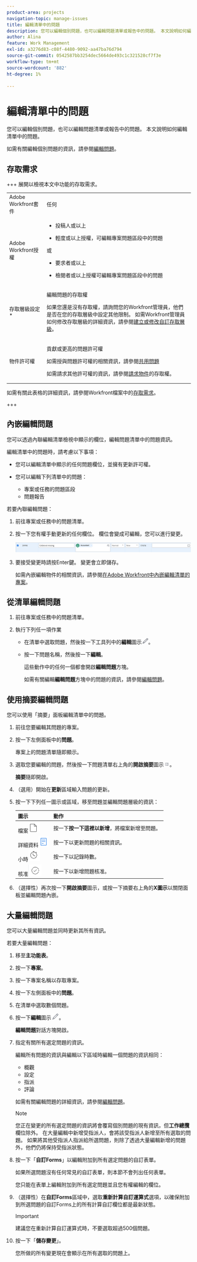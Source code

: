 ```yaml
---
product-area: projects
navigation-topic: manage-issues
title: 編輯清單中的問題
description: 您可以編輯個別問題，也可以編輯問題清單或報告中的問題。 本文說明如何編輯清單中的問題。
author: Alina
feature: Work Management
exl-id: a3276d83-c08f-4480-9092-aa47ba76d794
source-git-commit: 0542587bb3254dec5664de493c1c321528cf7f3e
workflow-type: tm+mt
source-wordcount: '882'
ht-degree: 1%

---
```


# 編輯清單中的問題

<!--Audited: 08/2025-->

您可以編輯個別問題，也可以編輯問題清單或報告中的問題。 本文說明如何編輯清單中的問題。

如需有關編輯個別問題的資訊，請參閱[編輯問題](../../../manage-work/issues/manage-issues/edit-issues.md)。

## 存取需求

+++ 展開以檢視本文中功能的存取需求。

<table style="table-layout:auto"> 
 <col> 
 <col> 
 <tbody> 
  <tr> 
   <td role="rowheader">Adobe Workfront套件</td> 
   <td> <p>任何</p> </td> 
  </tr> 
  <tr> 
   <td role="rowheader">Adobe Workfront授權</td> 
   <td>

<ul><li><p>投稿人或以上</p> </li>
   <li><p>輕度或以上授權，可編輯專案問題區段中的問題</p></li></ul> 
    或
   <ul><li><p>要求者或以上</p> </li>
   <li><p>檢閱者或以上授權可編輯專案問題區段中的問題</p></li></ul> 
   </td> 
  </tr> 
  <tr> 
   <td role="rowheader">存取層級設定*</td> 
   <td> <p>編輯問題的存取權</p> <p>如果您還是沒有存取權，請詢問您的Workfront管理員，他們是否在您的存取層級中設定其他限制。 如需Workfront管理員如何修改存取層級的詳細資訊，請參閱<a href="../../../administration-and-setup/add-users/configure-and-grant-access/create-modify-access-levels.md" class="MCXref xref">建立或修改自訂存取層級</a>。</p> </td> 
  </tr> 
  <tr> 
   <td role="rowheader">物件許可權</td> 
   <td> <p>貢獻或更高的問題許可權</p> <p> 如需授與問題許可權的相關資訊，請參閱<a href="../../../workfront-basics/grant-and-request-access-to-objects/share-an-issue.md" class="MCXref xref">共用問題</a></p> <p>如需請求其他許可權的資訊，請參閱<a href="../../../workfront-basics/grant-and-request-access-to-objects/request-access.md" class="MCXref xref">請求物件</a>的存取權。</p> </td> 
  </tr> 
 </tbody> 
</table>

如需有關此表格的詳細資訊，請參閱Workfront檔案中的[存取需求](/help/quicksilver/administration-and-setup/add-users/access-levels-and-object-permissions/access-level-requirements-in-documentation.md)。

+++

<!--Old:

<table style="table-layout:auto"> 
 <col> 
 <col> 
 <tbody> 
  <tr> 
   <td role="rowheader">Adobe Workfront plan*</td> 
   <td> <p>Any</p> </td> 
  </tr> 
  <tr> 
   <td role="rowheader">Adobe Workfront license*</td> 
   <td> <p>Request or higher</p> <p>Review or higher license to edit issues in the Issues section of a project.</p> </td> 
  </tr> 
  <tr> 
   <td role="rowheader">Access level configurations*</td> 
   <td> <p>Edit access to Issues</p> <p>If you still don't have access, ask your Workfront administrator if they set additional restrictions in your access level. For information on how a Workfront administrator can modify your access level, see <a href="../../../administration-and-setup/add-users/configure-and-grant-access/create-modify-access-levels.md" class="MCXref xref">Create or modify custom access levels</a>.</p> </td> 
  </tr> 
  <tr> 
   <td role="rowheader">Object permissions</td> 
   <td> <p>Contribute or higher permissions to the issue</p> <p> For information about granting permissions to issues, see <a href="../../../workfront-basics/grant-and-request-access-to-objects/share-an-issue.md" class="MCXref xref">Share an issue </a></p> <p>For information on requesting additional permissions, see <a href="../../../workfront-basics/grant-and-request-access-to-objects/request-access.md" class="MCXref xref">Request access to objects </a>.</p> </td> 
  </tr> 
 </tbody> 
</table>-->

## 內嵌編輯問題

您可以透過內聯編輯清單檢視中顯示的欄位，編輯問題清單中的問題資訊。

編輯清單中的問題時，請考慮以下事項：

* 您可以編輯清單中顯示的任何問題欄位，並擁有更新許可權。
* 您可以編輯下列清單中的問題：

   * 專案或任務的問題區段
   * 問題報告

若要內聯編輯問題：

1. 前往專案或任務中的問題清單。
1. 按一下您有權手動更新的任何欄位。 欄位會變成可編輯，您可以進行變更。

   ![編輯內嵌問題](assets/edit-issues-inline-350x34.png)

1. 要接受變更時請按Enter鍵。 變更會立即儲存。

   如需內嵌編輯物件的相關資訊，請參閱[在Adobe Workfront中內嵌編輯清單的專案](../../../workfront-basics/navigate-workfront/use-lists/inline-edit-objects.md)。

## 從清單編輯問題

1. 前往專案或任務中的問題清單。
1. 執行下列任一項作業

   * 在清單中選取問題，然後按一下工具列中的&#x200B;**編輯**&#x200B;圖示![編輯圖示](assets/qs-edit-icon.png)。
   * 按一下問題名稱，然後按一下&#x200B;**編輯**。

     這些動作中的任何一個都會開啟&#x200B;**編輯問題**&#x200B;方塊。

     如需有關編輯&#x200B;**編輯問題**&#x200B;方塊中的問題的資訊，請參閱[編輯問題](../../../manage-work/issues/manage-issues/edit-issues.md)。

## 使用摘要編輯問題

您可以使用「摘要」面板編輯清單中的問題。

1. 前往您要編輯其問題的專案。
1. 按一下左側面板中的&#x200B;**問題**。

   專案上的問題清單隨即顯示。

1. 選取您要編輯的問題，然後按一下問題清單右上角的&#x200B;**開啟摘要**&#x200B;圖示![開啟摘要圖示](assets/qs-open-summary-icon-in-new-toolbar-small.png)。

   **摘要**&#x200B;隨即開啟。

1. （選用）開始在&#x200B;**更新**&#x200B;區域輸入問題的更新。
1. 按一下下列任一圖示或區域，移至問題並編輯問題層級的資訊：

   | 圖示 | 動作 |
   |---|---|
   | 檔案![檔案圖示](assets/documents-icon-in-summary.png) | 按一下&#x200B;**按一下這裡以新增**，將檔案新增至問題。 |
   | 詳細資料![詳細資料圖示](assets/details-icon-in-summary.png) | 按一下以更新問題的相關資訊。 |
   | 小時![記錄時間](assets/log-time-icon-in-summary.png) | 按一下以記錄時數。 |
   | 核准![核准圖示](assets/approvals-icon-in-summary.png) | 按一下以新增問題核准。 |

1. （選擇性）再次按一下&#x200B;**開啟摘要**&#x200B;圖示，或按一下摘要右上角的&#x200B;**X圖示**&#x200B;以關閉面板並編輯問題內嵌。

## 大量編輯問題

您可以大量編輯問題並同時更新其所有資訊。

若要大量編輯問題：

1. 移至&#x200B;**主功能表**。
1. 按一下&#x200B;**專案**。
1. 按一下專案名稱以存取專案。
1. 按一下左側面板中的&#x200B;**問題**。
1. 在清單中選取數個問題。
1. 按一下&#x200B;**編輯**&#x200B;圖示![編輯圖示](assets/edit-icon.png)。

   **編輯問題**&#x200B;對話方塊開啟。

1. 指定有關所有選定問題的資訊。

   編輯所有問題的資訊與編輯以下區域時編輯一個問題的資訊相同：

   * 概觀
   * 設定
   * 指派
   * 評論

   如需有關編輯問題的詳細資訊，請參閱[編輯問題](../../../manage-work/issues/manage-issues/edit-issues.md)。

   >[!NOTE]
   >
   >您正在變更的所有選定問題的資訊將會覆寫個別問題的現有資訊，但&#x200B;**工作總攬**&#x200B;欄位除外。 在大量編輯中新增受指派人，會將該受指派人新增至所有選取的問題。 如果將其他受指派人指派給所選問題，則除了透過大量編輯新增的問題外，他們仍將保持受指派狀態。

1. 按一下「**自訂Forms**」以編輯附加到所有選定問題的自訂表單。

   如果所選問題沒有任何常見的自訂表單，則本節不會列出任何表單。

   您只能在表單上編輯附加到所有選定問題並且您有權編輯的欄位。

1. （選擇性）在&#x200B;**自訂Forms**&#x200B;區域中，選取&#x200B;**重新計算自訂運算式**&#x200B;選項，以確保附加到所選問題的自訂Forms上的所有計算自訂欄位都是最新狀態。

   >[!IMPORTANT]
   >
   >建議您在重新計算自訂運算式時，不要選取超過500個問題。

1. 按一下「**儲存變更**」。

   您所做的所有變更現在會顯示在所有選取的問題上。
